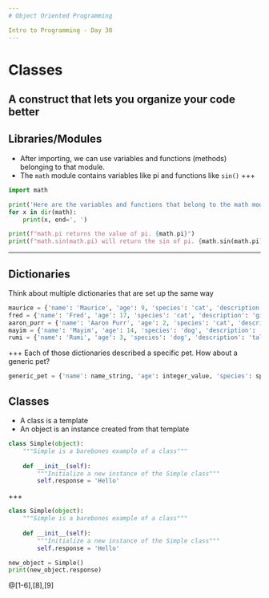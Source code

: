 ```yaml
---
# Object Oriented Programming

Intro to Programming - Day 30
---
```

# Classes

A construct that lets you organize your code better
---
## Libraries/Modules

* After importing, we can use variables and functions (methods) belonging to that module.
* The `math` module contains variables like pi and functions like `sin()`
+++
```python
import math

print('Here are the variables and functions that belong to the math module.')
for x in dir(math):
    print(x, end=', ')
```

```python
print(f"math.pi returns the value of pi. {math.pi}")
print(f"math.sin(math.pi) will return the sin of pi. {math.sin(math.pi)}")
```
---
## Dictionaries

Think about multiple dictionaries that are set up the same way

```python
maurice = {'name': 'Maurice', 'age': 9, 'species': 'cat', 'description': 'fluffy'}
fred = {'name': 'Fred', 'age': 17, 'species': 'cat', 'description': 'gigantic'}
aaron_purr = {'name': 'Aaron Purr', 'age': 2, 'species': 'cat', 'description': 'grey tabby'}
mayim = {'name': 'Mayim', 'age': 14, 'species': 'dog', 'description': 'short and round'}
rumi = {'name': 'Rumi', 'age': 3, 'species': 'dog', 'description': 'tall and thin'}
```
+++
Each of those dictionaries described a specific pet. How about a generic pet?

```python
generic_pet = {'name': name_string, 'age': integer_value, 'species': species_string, 'description': description_string}
```
## Classes

* A class is a template
* An object is an instance created from that template

```python
class Simple(object):
    """Simple is a barebones example of a class"""
    
    def __init__(self):
        """Initialize a new instance of the Simple class"""
        self.response = 'Hello'
```
+++
```python
class Simple(object):
    """Simple is a barebones example of a class"""
    
    def __init__(self):
        """Initialize a new instance of the Simple class"""
        self.response = 'Hello'

new_object = Simple()
print(new_object.response)
```
@[1-6],[8],[9]